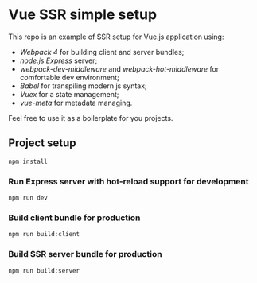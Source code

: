 # Vue SSR simple setup

This repo is an example of SSR setup for Vue.js application using:
* _Webpack 4_ for building client and server bundles;
* _node.js Express_ server;
* _webpack-dev-middleware_ and _webpack-hot-middleware_ for comfortable dev environment;
* _Babel_ for transpiling modern js syntax;
* _Vuex_ for a state management;
* _vue-meta_ for metadata managing.

Feel free to use it as a boilerplate for you projects.

## Project setup
```
npm install
```

### Run Express server with hot-reload support for development
```
npm run dev
```

### Build client bundle for production
```
npm run build:client
```

### Build SSR server bundle for production
```
npm run build:server
```